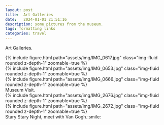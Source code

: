 ```yaml
---
layout: post
title:  Art Galleries
date:   2024-01-01 21:51:16
description: some pictures from the museum.
tags: formatting links
categories: travel
---
```

Art Galleries.

<div class="row mt-3">
    <div class="col-sm mt-3 mt-md-0">
        {% include figure.html path="assets/img/IMG_0617.jpg" class="img-fluid rounded z-depth-1" zoomable=true %}
    </div>
    <div class="col-sm mt-3 mt-md-0">
        {% include figure.html path="assets/img/IMG_0653.jpg" class="img-fluid rounded z-depth-1" zoomable=true %}
    </div>
    <div class="col-sm mt-3 mt-md-0">
        {% include figure.html path="assets/img/IMG_0666.jpg" class="img-fluid rounded z-depth-1" zoomable=true %}
    </div>
</div>
<div class="caption">
    Museum Visit.
</div>

<div class="row mt-3">
    <div class="col-sm mt-3 mt-md-0">
        {% include figure.html path="assets/img/IMG_2676.jpg" class="img-fluid rounded z-depth-1" zoomable=true %}
    </div>
    <div class="col-sm mt-3 mt-md-0">
        {% include figure.html path="assets/img/IMG_2672.jpg" class="img-fluid rounded z-depth-1" zoomable=true %}
    </div>
</div>
<div class="caption">
    Stary Stary Night, meet with Van Gogh.:smile:
</div>
